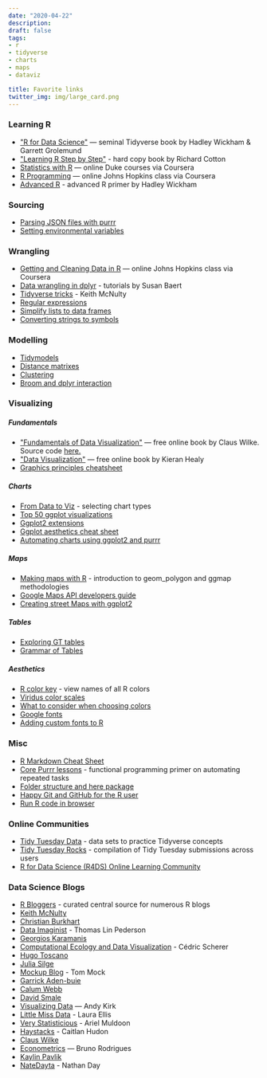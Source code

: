 ```yaml
---
date: "2020-04-22"
description: 
draft: false
tags:
- r
- tidyverse
- charts
- maps
- dataviz

title: Favorite links
twitter_img: img/large_card.png
---
```



### Learning R
-  ["R for Data Science"](https://r4ds.had.co.nz/) — seminal Tidyverse book by Hadley Wickham & Garrett Grolemund
-  ["Learning R Step by Step"](https://www.amazon.com/Learning-Step-Step-Function-Analysis/dp/1449357105) - hard copy book by Richard Cotton
-  [Statistics with R](https://www.coursera.org/specializations/statistics) — online Duke courses via Coursera
-  [R Programming](https://www.coursera.org/learn/r-programming) — online Johns Hopkins class via Coursera
-  [Advanced R](https://adv-r.hadley.nz/) - advanced R primer by Hadley Wickham


### Sourcing 
-  [Parsing JSON files with purrr](https://themockup.blog/posts/2020-05-16-gt-a-grammer-of-tables/)
-  [Setting environmental variables](https://community.rstudio.com/t/how-to-set-a-variable-in-renviron/5029/4)


### Wrangling
-  [Getting and Cleaning Data in R](https://www.coursera.org/learn/data-cleaning) — online Johns Hopkins class via Coursera
-  [Data wrangling in dplyr](https://suzan.rbind.io/categories/tutorial/) - tutorials by Susan Baert
-  [Tidyverse tricks](https://towardsdatascience.com/five-tidyverse-tricks-you-may-not-know-about-c5026d5a19da) - Keith McNulty
-  [Regular expressions](https://cran.r-project.org/web/packages/stringr/vignettes/regular-expressions.html) 
-  [Simplify lists to data frames](https://stackoverflow.com/questions/4227223/convert-a-list-to-a-data-frame)
-  [Converting strings to symbols](https://stackoverflow.com/questions/22309285/how-to-use-a-variable-to-specify-column-name-in-ggplot/53168593#53168593)


### Modelling
-  [Tidymodels](https://www.tidymodels.org/)
-  [Distance matrixes](https://www.displayr.com/what-is-a-distance-matrix/)
-  [Clustering](https://www.analyticsvidhya.com/blog/2016/11/an-introduction-to-clustering-and-different-methods-of-clustering/)
-  [Broom and dplyr interaction](https://broom.tidymodels.org/articles/broom_and_dplyr.html)


### Visualizing
##### Fundamentals
-  ["Fundamentals of Data Visualization"](https://serialmentor.com/dataviz/) — free online
    book by Claus Wilke.  Source code [here.](https://github.com/clauswilke/dataviz)
-  ["Data Visualization"](http://socviz.co/) — free online book by
    Kieran Healy  
-  [Graphics principles cheatsheet](https://graphicsprinciples.github.io/)


##### Charts
-  [From Data to Viz](https://www.data-to-viz.com/) - selecting chart types
-  [Top 50 ggplot visualizations](http://r-statistics.co/Top50-Ggplot2-Visualizations-MasterList-R-Code.html)
-  [Ggplot2 extensions](http://www.ggplot2-exts.org/gallery/)
-  [Ggplot aesthetics cheat sheet](https://tinyurl.com/y3y8wyap)
-  [Automating charts using ggplot2 and purrr](https://aosmith.rbind.io/2018/08/20/automating-exploratory-plots/)


##### Maps
-  [Making maps with R](http://eriqande.github.io/rep-res-web/lectures/making-maps-with-R.html) - introduction to geom_polygon and ggmap methodologies
-  [Google Maps API developers guide](https://developers.google.com/maps/documentation/maps-static/dev-guide#Locations)
-  [Creating street Maps with ggplot2](https://t.co/7Om5iEPMQe?amp=1)


##### Tables
-  [Exploring GT tables](https://towardsdatascience.com/exploring-the-gt-grammar-of-tables-package-in-r-7fff9d0b40cd)
-  [Grammar of Tables](https://themockup.blog/posts/2020-05-16-gt-a-grammer-of-tables/)
    
    
##### Aesthetics
-  [R color key](https://www.datanovia.com/en/blog/awesome-list-of-657-r-color-names/) - view names of all R colors
-  [Viridus color scales](https://cran.r-project.org/web/packages/viridis/vignettes/intro-to-viridis.html)
-  [What to consider when choosing colors](https://blog.datawrapper.de/colors/)
-  [Google fonts](https://fonts.google.com/)
-  [Adding custom fonts to R](http://gradientdescending.com/adding-custom-fonts-to-ggplot-in-r/)


### Misc
-  [R Markdown Cheat Sheet](https://rstudio.com/wp-content/uploads/2016/03/rmarkdown-cheatsheet-2.0.pdf)
-  [Core Purrr lessons](https://jennybc.github.io/purrr-tutorial/) - functional programming primer on automating repeated tasks
-  [Folder structure and here package](http://jenrichmond.rbind.io/post/how-to-use-the-here-package/#:~:text=The%20here%20package%20allows%20you%20to%20set%20the,of%20your%20project%20file%20everytime%20you%20use%20it)
-  [Happy Git and GitHub for the R user](https://happygitwithr.com/)
-  [Run R code in browser](https://rdrr.io/snippets/)


### Online Communities
-  [Tidy Tuesday Data](https://github.com/rfordatascience/tidytuesday/blob/master/README.md) - data sets to practice Tidyverse concepts
-  [Tidy Tuesday Rocks](https://nsgrantham.shinyapps.io/tidytuesdayrocks/) - compilation of Tidy Tuesday submissions across users
-  [R for Data Science (R4DS) Online Learning Community](https://www.rfordatasci.com)


###  Data Science Blogs
-  [R Bloggers](https://www.r-bloggers.com/) - curated central source for numerous R blogs
-  [Keith McNulty](https://drkeithmcnulty.com/)
-  [Christian Burkhart](https://christianburkhart.de)
-  [Data Imaginist](https://www.data-imaginist.com/) - Thomas Lin Pederson
-  [Georgios Karamanis](https://karaman.is/)
-  [Computational Ecology and Data Visualization](https://cedricscherer.netlify.com) - Cédric Scherer
-  [Hugo Toscano](https://toscano84.github.io/)
-  [Julia Silge](https://juliasilge.com/blog/)
-  [Mockup Blog](https://themockup.blog/) - Tom Mock
-  [Garrick Aden-buie](https://www.garrickadenbuie.com/blog/)
-  [Calum Webb](http://calumwebb.uk/)
-  [David Smale](https://davidsmale.netlify.com/)
-  [Visualizing Data](https://www.visualisingdata.com/blog/) — Andy Kirk
-  [Little Miss Data](https://www.littlemissdata.com) - Laura Ellis
-  [Very Statisticious](https://aosmith.rbind.io/) - Ariel Muldoon
-  [Haystacks](https://caitlinhudon.com/blog-links/) - Caitlan Hudon
-  [Claus Wilke](https://clauswilke.com/)
-  [Econometrics](https://www.brodrigues.co/) — Bruno Rodrigues
-  [Kaylin Pavlik](https://www.kaylinpavlik.com/author/walkerkq/)
-  [NateDayta](https://www.natedayta.com/) - Nathan Day
